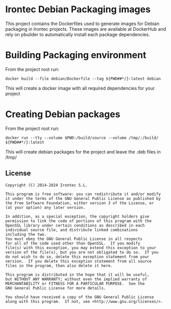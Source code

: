 # Irontec Debian Packaging images

This project contains the Dockerfiles used to generate images for Debian packaging in Irontec projects.
These images are available at DockerHub and rely on pbuilder to automatically install each package dependencies.

# Building Packaging environment
From the project root run:

    docker build --file debian/Dockerfile --tag ${PWD##*/}:latest debian

This will create a docker image with all required dependencies for your project

# Creating Debian packages
From the project root run:

    docker run --tty --volume $PWD:/build/source --volume /tmp/:/build/ ${PWD##*/}:latest

This will create debian packages for the project and leave the .deb files in /tmp/

## License
    Copyright (C) 2014-2024 Irontec S.L.

    This program is free software: you can redistribute it and/or modify
    it under the terms of the GNU General Public License as published by
    the Free Software Foundation, either version 3 of the License, or
    (at your option) any later version.

    In addition, as a special exception, the copyright holders give
    permission to link the code of portions of this program with the
    OpenSSL library under certain conditions as described in each
    individual source file, and distribute linked combinations
    including the two.
    You must obey the GNU General Public License in all respects
    for all of the code used other than OpenSSL.  If you modify
    file(s) with this exception, you may extend this exception to your
    version of the file(s), but you are not obligated to do so.  If you
    do not wish to do so, delete this exception statement from your
    version.  If you delete this exception statement from all source
    files in the program, then also delete it here.

    This program is distributed in the hope that it will be useful,
    but WITHOUT ANY WARRANTY; without even the implied warranty of
    MERCHANTABILITY or FITNESS FOR A PARTICULAR PURPOSE.  See the
    GNU General Public License for more details.

    You should have received a copy of the GNU General Public License
    along with this program.  If not, see <http://www.gnu.org/licenses/>.

